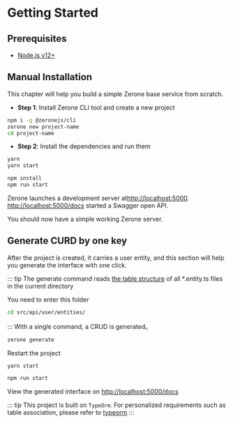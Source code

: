 # Getting Started

## Prerequisites

- [Node.js v12+](https://nodejs.org/)
<!-- - [Yarn v1 classic](https://classic.yarnpkg.com/zh-Hans/) （可选） -->

<!-- ::: tip
- 使用 [pnpm](https://pnpm.io/zh/) 时，你需要在 [`.npmrc`](https://pnpm.io/zh/npmrc#shamefully-hoist) 文件中设置 `shamefully-hoist=true` 。
- 使用 [yarn 2](https://yarnpkg.com/) 时，你需要在 [`.yarnrc.yml`](https://yarnpkg.com/configuration/yarnrc#nodeLinker) 文件中设置 `nodeLinker: 'node-modules'` 。
::: -->

## Manual Installation

This chapter will help you build a simple Zerone base service from scratch.

- **Step 1**: Install Zerone CLI tool and create a new project

```bash
npm i -g @zeronejs/cli
zerone new project-name
cd project-name
```

- **Step 2**: Install the dependencies and run them

<CodeGroup>
  <CodeGroupItem title="YARN" active>

```bash
yarn
yarn start
```

  </CodeGroupItem>

  <CodeGroupItem title="NPM">

```bash
npm install
npm run start
```

  </CodeGroupItem>
</CodeGroup>


  Zerone launches a development server at[http://localhost:5000](http://localhost:5000). [http://localhost:5000/docs](http://localhost:5000/docs) started a Swagger open API.

You should now have a simple working Zerone server.
<!-- 接下来，了解一下 Zerone [目录](./dir-structure.md) 相关的内容。 -->

## Generate CURD by one key

After the project is created, it carries a user entity, and this section will help you generate the interface with one click.

::: tip
The generate command reads [the table structure](https://typeorm.io/#/entities) of all *.entity.ts files in the current directory

You need to enter this folder
```bash
cd src/api/user/entities/
```
:::
With a single command, a CRUD is generated。
```bash
zerone generate
```
Restart the project
 <CodeGroup>
  <CodeGroupItem title="YARN" active>

```bash
yarn start
```

  </CodeGroupItem>

  <CodeGroupItem title="NPM">

```bash
npm run start
```

  </CodeGroupItem>
</CodeGroup>
 
View the generated interface on [http://localhost:5000/docs](http://localhost:5000/docs)

::: tip
This project is built on `TypeOrm`. For personalized requirements such as table association, please refer to [typeorm](https://typeorm.io/#/relations)
:::